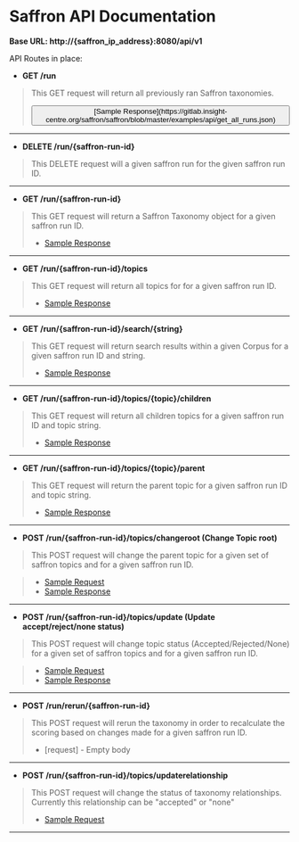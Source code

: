 Saffron API Documentation
=========================


**Base URL: http://{saffron_ip_address}:8080/api/v1**

API Routes in place:

* **GET /run**

> This GET request will return all previously ran Saffron taxonomies.  
> <p><button>[Sample Response](https://gitlab.insight-centre.org/saffron/saffron/blob/master/examples/api/get_all_runs.json)</button></p>

---

* **DELETE /run/{saffron-run-id}**

> This DELETE request will a given saffron run for the given saffron run ID. 

---

* **GET /run/{saffron-run-id}**

> This GET request will return a Saffron Taxonomy object for a given saffron run ID.  
> - [Sample Response](https://gitlab.insight-centre.org/saffron/saffron/blob/master/examples/api/get_run_response.json)

---

* **GET /run/{saffron-run-id}/topics**

> This GET request will return all topics for for a given saffron run ID.  
> - [Sample Response](https://gitlab.insight-centre.org/saffron/saffron/blob/master/examples/api/get_topics_response.json)

---

* **GET /run/{saffron-run-id}/search/{string}**

> This GET request will return search results within a given Corpus for a given saffron run ID and string.  
> - [Sample Response](https://gitlab.insight-centre.org/saffron/saffron/blob/master/examples/api/get_search_response.json)

---

* **GET /run/{saffron-run-id}/topics/{topic}/children**

> This GET request will return all children topics for a given saffron run ID and topic string.  
> - [Sample Response](https://gitlab.insight-centre.org/saffron/saffron/blob/master/examples/api/get_children_response.json)
 
--- 
 
* **GET /run/{saffron-run-id}/topics/{topic}/parent**

> This GET request will return the parent topic for a given saffron run ID and topic string.  
> - [Sample Response](https://gitlab.insight-centre.org/saffron/saffron/blob/master/examples/api/get_parent_response.json)

---

* **POST /run/{saffron-run-id}/topics/changeroot (Change Topic root)**

> This POST request will change the parent topic for a given set of saffron topics and for a given saffron run ID. 

> - [Sample Request](https://gitlab.insight-centre.org/saffron/saffron/blob/master/examples/api/change_root_rq.json)
> - [Sample Response](https://gitlab.insight-centre.org/saffron/saffron/blob/master/examples/api/change_root_resp.json)

---

* **POST /run/{saffron-run-id}/topics/update (Update accept/reject/none status)**

> This POST request will change topic status (Accepted/Rejected/None) for a given set of saffron topics and for a given saffron run ID.  

> - [Sample Request](https://gitlab.insight-centre.org/saffron/saffron/blob/master/examples/api/accept_reject_topic_rq.json)
> - [Sample Response](https://gitlab.insight-centre.org/saffron/saffron/blob/master/examples/api/accept_reject_topic_rs.json)

---
 
* **POST /run/rerun/{saffron-run-id}**

> This POST request will rerun the taxonomy in order to recalculate the scoring based on changes made for a given saffron run ID.  
> - [request] - Empty body 
 
---

* **POST /run/{saffron-run-id}/topics/updaterelationship**

> This POST request will change the status of taxonomy relationships. Currently this relationship can be "accepted" or "none"
> - [Sample Request](https://gitlab.insight-centre.org/saffron/saffron/blob/issue92/examples/api/post_change_relationship_request.json)
 
---